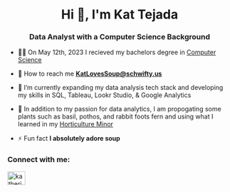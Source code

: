 <h1 align="center">Hi 👋, I'm Kat Tejada</h1>
<h3 align="center">Data Analyst with a Computer Science Background</h3>

- 👩‍💻 On May 12th, 2023 I recieved my bachelors degree in [Computer Science](https://bulletin.temple.edu/undergraduate/science-technology/computer-information-science/computer-science-bs/#text)

- 📧 How to reach me **KatLovesSoup@schwifty.us**

- 💾 I’m currently expanding my data analysis tech stack and developing my skills in SQL, Tableau, Lookr Studio, & Google Analytics

- 🌱 In addition to my passion for data analytics, I am propogating some plants such as basil, pothos, and rabbit foots fern and using what I learned in my [Horticulture Minor](https://bulletin.temple.edu/undergraduate/tyler/minors-certificates/minor-environmental-horticulture/#text)

- ⚡ Fun fact **I absolutely adore soup**

<h3 align="left">Connect with me:</h3>
<p align="left">
<a href="https://linkedin.com/in/katherinetejada215" target="blank"><img align="center" src="https://raw.githubusercontent.com/rahuldkjain/github-profile-readme-generator/master/src/images/icons/Social/linked-in-alt.svg" alt="katherinetejada215" height="30" width="40" /></a>
</p>
